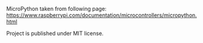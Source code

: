 MicroPython taken from following page:
https://www.raspberrypi.com/documentation/microcontrollers/micropython.html

Project is published under MIT license.
